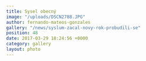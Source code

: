 ```yaml
---
title: Sysel obecný
image: "/uploads/DSCN2788.JPG"
author: fernando-mateos-gonzales
gallery: "/news/syslum-zacal-novy-rok-probudili-se"
position: 48
date: 2017-03-29 18:24:56 +0000
category: gallery
layout: photo
---
```

